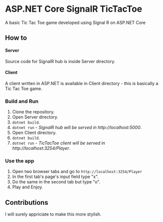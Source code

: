 # ASP.NET Core SignalR TicTacToe
A basic Tic Tac Toe game developed using Signal R on ASP.NET Core

## How to 
#### Server
Source code for SignalR hub is inside Server directory. 
#### Client
A client written in ASP.NET is available in Client directory - this is basically a Tic Tac Toe game.
### Build and Run
1. Clone the repository.
2. Open Server directory.
3. `dotnet build`.
4. `dotnet run` - _SignalR hub will be served in http://localhost:5000_.
5. Open Client directory.
6. `dotnet build`.
7. `dotnet run` - _TicTacToe client will be served in http://localhost:3254/Player_.
### Use the app
1. Open two browser tabs and go to `http://localhost:3254/Player`
2. In the first tab's page's input field type "x".
3. Do the same in the second tab but type "o".
4. Play and Enjoy.

## Contributions
I will surely appriciate to make this more stylish. 
